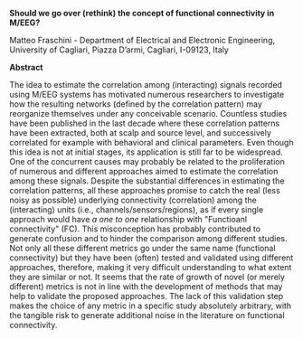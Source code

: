 **Should we go over (rethink) the concept of functional connectivity in M/EEG?** 

Matteo Fraschini - Department of Electrical and Electronic Engineering, University of Cagliari, Piazza D’armi, Cagliari, I-09123, Italy

 

**Abstract** 

The idea to estimate the correlation among (interacting) signals recorded using M/EEG systems has motivated numerous researchers to investigate how the resulting networks (defined by the correlation pattern) may reorganize themselves under any conceivable scenario. Countless studies have been published in the last decade where these correlation patterns have been extracted, both at scalp and source level, and successively correlated for example with behavioral and clinical parameters. Even though this idea is not at initial stages, its application is still far to be widespread. One of the concurrent causes may probably be related to the proliferation of numerous and different approaches aimed to estimate the correlation among these signals. Despite the substantial differences in estimating the correlation patterns, all these approaches promise to catch the real (less noisy as possible) underlying connectivity (correlation) among the (interacting) units (i.e., channels/sensors/regions), as if every single approach would have *a one to one* relationship with "Functioanl connectivity" (FC). This misconception has probably contributed to generate confusion and to hinder the comparison among different studies. Not only all these different metrics go under the same name (functional connectivity) but they have been (often) tested and validated using different approaches, therefore, making it very difficult understanding to what extent they are similar or not. It seems that the rate of growth of novel (or merely different) metrics is not in line with the development of methods that may help to validate the proposed approaches. The lack of this validation step makes the choice of any metric in a specific study absolutely arbitrary, with the tangible risk to generate additional noise in the literature on functional connectivity.

 